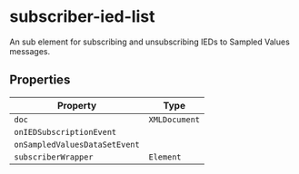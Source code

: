 # subscriber-ied-list

An sub element for subscribing and unsubscribing IEDs to Sampled Values messages.

## Properties

| Property                      | Type          |
|-------------------------------|---------------|
| `doc`                         | `XMLDocument` |
| `onIEDSubscriptionEvent`      |               |
| `onSampledValuesDataSetEvent` |               |
| `subscriberWrapper`           | `Element`     |
